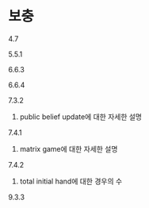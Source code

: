 # 보충

4.7

5.5.1

6.6.3

6.6.4

7.3.2

1. public belief update에 대한 자세한 설명

7.4.1

1. matrix game에 대한 자세한 설명

7.4.2

1. total initial hand에 대한 경우의 수 

9.3.3

